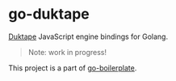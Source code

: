 # go-duktape 
[Duktape](http://duktape.org/index.html) JavaScript engine bindings for Golang.
> Note: work in progress!

This project is a part of [go-boilerplate](https://github.com/olebedev/go-boilerplate).
